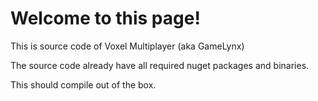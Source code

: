 # Welcome to this page!

This is source code of Voxel Multiplayer (aka GameLynx)

The source code already have all required nuget packages and binaries.

This should compile out of the box.

